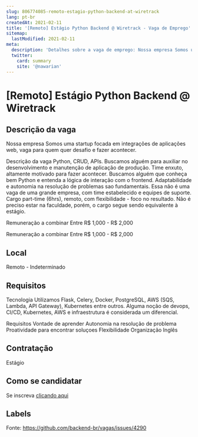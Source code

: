 ```yaml
---
slug: 806774085-remoto-estagio-python-backend-at-wiretrack
lang: pt-br
createdAt: 2021-02-11
title: '[Remoto] Estágio Python Backend @ Wiretrack - Vaga de Emprego'
sitemap:
  lastModified: 2021-02-11
meta:
  description: 'Detalhes sobre a vaga de emprego: Nossa empresa Somos uma startup focada em integrações de aplicações web, vaga para quem quer desafio e fazer acontecer. Descrição da vaga Python, CRUD, APIs. Buscamos alguém para auxiliar no desenvolvimento e manutenção de aplicação de produção. Time enxuto, altamente motivado para fazer acontecer. Buscamos alguém que conheça bem Python e entenda a lógica de interação com o frontend. Adaptabilidade e autonomia na resolução de problemas sao fundamentais. Essa não é uma vaga de uma grande empresa, com time estabelecido e equipes de suporte. Cargo part-time (6hrs), remoto, com flexibilidade - foco no resultado. Não é preciso estar na faculdade, porém, o cargo segue sendo equivalente à estágio. Remuneração a combinar Entre R$ 1,000 - R$ 2,000 Remuneração a combinar Entre R$ 1,000 - R$ 2,000'
  twitter:
    card: summary
    site: '@nawarian'
---
```


# [Remoto] Estágio Python Backend @ Wiretrack

## Descrição da vaga

Nossa empresa
Somos uma startup focada em integrações de aplicações web, vaga para quem quer desafio e fazer acontecer.

Descrição da vaga
Python, CRUD, APIs. Buscamos alguém para auxiliar no desenvolvimento e manutenção de aplicação de produção. Time enxuto, altamente motivado para fazer acontecer. Buscamos alguém que conheça bem Python e entenda a lógica de interação com o frontend. Adaptabilidade e autonomia na resolução de problemas sao fundamentais.  Essa não é uma vaga de uma grande empresa, com time estabelecido e equipes de suporte.  Cargo part-time (6hrs), remoto, com flexibilidade - foco no resultado. Não é preciso estar na faculdade, porém, o cargo segue sendo equivalente à estágio.

Remuneração a combinar
Entre R$ 1,000 - R$ 2,000

Remuneração a combinar
Entre R$ 1,000 - R$ 2,000

## Local

Remoto - Indeterminado

## Requisitos

Tecnologia
Utilizamos Flask, Celery, Docker, PostgreSQL, AWS (SQS, Lambda, API Gateway), Kubernetes entre outros.  Alguma noção de devops, CI/CD, Kubernetes, AWS e infraestrutura é considerada um diferencial.

Requisitos
Vontade de aprender
Autonomia na resolução de problema
Proatividade para encontrar soluçoes
Flexibilidade
Organização
Inglês

## Contratação

Estágio

## Como se candidatar

Se inscreva [clicando aqui](https://www.pyjobs.com.br/job/2091)

## Labels



Fonte: https://github.com/backend-br/vagas/issues/4290